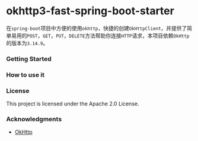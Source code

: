 
# okhttp3-fast-spring-boot-starter
在`spring-boot`项目中方便的使用`okhttp`，快捷的创建`OkHttpClient`，并提供了简单易用的`POST`，`GET`，`PUT`，`DELETE`方法帮助你连接`HTTP`请求，本项目依赖`OkHttp`的版本为`3.14.9`。

### Getting Started

### How to use it


### License

This project is licensed under the Apache 2.0 License.

### Acknowledgments
- [OkHttp](https://square.github.io/okhttp/) 